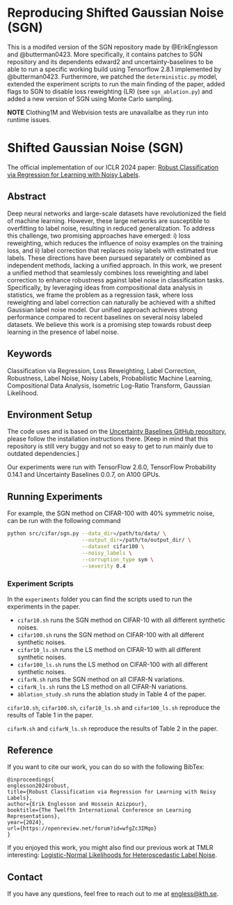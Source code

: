# Reproducing Shifted Gaussian Noise (SGN)
This is a modifed version of the SGN repository made by @ErikEnglesson and @butterman0423. More specifically, it contains patches to SGN repository and its dependents edward2 and uncertainty-baselines to be able to run a specific working build using Tensorflow 2.8.1 implemented by @butterman0423. Furthermore, we patched the `deterministic.py` model, extended the experiment scripts to run the main finding of the paper, added flags to SGN to disable loss reweighting (LR) (see `sgn_ablation.py`) and added a new version of SGN using Monte Carlo sampling. 

**NOTE**
Clothing1M and Webvision tests are unavailalbe as they run into runtime issues.

# Shifted Gaussian Noise (SGN)
The official implementation of our ICLR 2024 paper: [Robust Classification via Regression for Learning with Noisy Labels](https://openreview.net/forum?id=wfgZc3IMqo).

## Abstract
Deep neural networks and large-scale datasets have revolutionized the field of machine learning. However, these large networks are susceptible to overfitting to label noise, resulting in reduced generalization. To address this challenge, two promising approaches have emerged: i) loss reweighting, which reduces the influence of noisy examples on the training loss, and ii) label correction that replaces noisy labels with estimated true labels. These directions have been pursued separately or combined as independent methods, lacking a unified approach. In this work, we present a unified method that seamlessly combines loss reweighting and label correction to enhance robustness against label noise in classification tasks. Specifically, by leveraging ideas from compositional data analysis in statistics, we frame the problem as a regression task, where loss reweighting and label correction can naturally be achieved with a shifted Gaussian label noise model. Our unified approach achieves strong performance compared to recent baselines on several noisy labeled datasets. We believe this work is a promising step towards robust deep learning in the presence of label noise.

## Keywords
Classification via Regression, Loss Reweighting, Label Correction, Robustness, Label Noise, Noisy Labels, Probabilistic Machine Learning, Compositional Data Analysis, Isometric Log-Ratio Transform, Gaussian Likelihood.

## Environment Setup
The code uses and is based on the [Uncertainty Baselines GitHub repository](https://github.com/google/uncertainty-baselines), please follow the installation instructions there. [Keep in mind that this repository is still very buggy and not so easy to get to run mainly due to outdated dependencies.]

Our experiments were run with TensorFlow 2.6.0, TensorFlow Probability 0.14.1 and Uncertainty Baselines 0.0.7, on A100 GPUs.

## Running Experiments
For example, the SGN method on CIFAR-100 with 40% symmetric noise, can be run with the following command
```bash
python src/cifar/sgn.py --data_dir=/path/to/data/ \
                        --output_dir=/path/to/output_dir/ \
                        --dataset cifar100 \
                        --noisy_labels \
                        --corruption_type sym \
                        --severity 0.4
```


### Experiment Scripts

In the `experiments` folder you can find the scripts used to run the experiments in the paper.

* `cifar10.sh` runs the SGN method on CIFAR-10 with all different synthetic noises.
* `cifar100.sh` runs the SGN method on CIFAR-100 with all different synthetic noises.
* `cifar10_ls.sh` runs the LS method on CIFAR-10 with all different synthetic noises.
* `cifar100_ls.sh` runs the LS method on CIFAR-100 with all different synthetic noises.
* ``cifarN.sh`` runs the SGN method on all CIFAR-N variations.
* ``cifarN_ls.sh`` runs the LS method on all CIFAR-N variations.
* `àblation_study.sh` runs the ablation study in Table 4 of the paper.


`cifar10.sh`, `cifar100.sh`, `cifar10_ls.sh` and `cifar100_ls.sh` reproduce the results of Table 1 in the paper.

`cifarN.sh` and `cifarN_ls.sh` reproduce the results of Table 2 in the paper.


## Reference
If you want to cite our work, you can do so with the following BibTex:
```
@inproceedings{
englesson2024robust,
title={Robust Classification via Regression for Learning with Noisy Labels},
author={Erik Englesson and Hossein Azizpour},
booktitle={The Twelfth International Conference on Learning Representations},
year={2024},
url={https://openreview.net/forum?id=wfgZc3IMqo}
}
```

If you enjoyed this work, you might also find our previous work at TMLR interesting: [Logistic-Normal Likelihoods for Heteroscedastic Label Noise](https://openreview.net/forum?id=7wA65zL3B3).

## Contact
If you have any questions, feel free to reach out to me at [engless@kth.se](mailto:engless@kth.se). 
